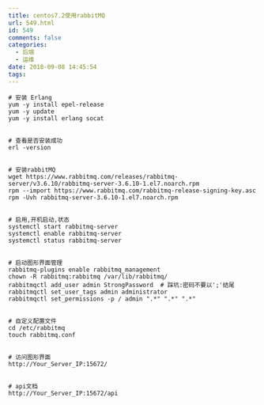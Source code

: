 ```yaml
---
title: centos7.2使用rabbitMQ
url: 549.html
id: 549
comments: false
categories:
  - 后端
  - 运维
date: 2018-09-08 14:45:54
tags:
---
```


    # 安装 Erlang
    yum -y install epel-release
    yum -y update
    yum -y install erlang socat
    

    # 查看是否安装成功
    erl -version
    

    # 安装rabbitMQ
    wget https://www.rabbitmq.com/releases/rabbitmq-server/v3.6.10/rabbitmq-server-3.6.10-1.el7.noarch.rpm
    rpm --import https://www.rabbitmq.com/rabbitmq-release-signing-key.asc
    rpm -Uvh rabbitmq-server-3.6.10-1.el7.noarch.rpm
    

    # 启用,开机启动,状态
    systemctl start rabbitmq-server
    systemctl enable rabbitmq-server
    systemctl status rabbitmq-server
    

    # 启动图形界面管理
    rabbitmq-plugins enable rabbitmq_management
    chown -R rabbitmq:rabbitmq /var/lib/rabbitmq/
    rabbitmqctl add_user admin StrongPassword  # 踩坑:密码不要以';'结尾
    rabbitmqctl set_user_tags admin administrator
    rabbitmqctl set_permissions -p / admin ".*" ".*" ".*"
    

    # 自定义配置文件
    cd /etc/rabbitmq
    touch rabbitmq.conf
    

    # 访问图形界面
    http://Your_Server_IP:15672/
    

    # api文档
    http://Your_Server_IP:15672/api